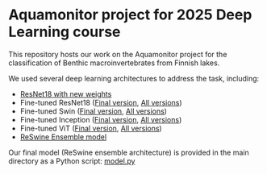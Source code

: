# Aquamonitor project for 2025 Deep Learning course

This repository hosts our work on the Aquamonitor project for the classification of Benthic macroinvertebrates from Finnish lakes.

We used several deep learning architectures to address the task, including:

- [ResNet18 with new weights](https://github.com/RiboRings/AI_take_over/blob/main/models/aquabasic.py)
- Fine-tuned ResNet18 ([Final version](https://github.com/RiboRings/AI_take_over/blob/main/models/aquaresnet.ipynb), [All versions](https://www.kaggle.com/code/giuliobenedetti/aquaresnet))
- Fine-tuned Swin ([Final version](https://github.com/RiboRings/AI_take_over/blob/main/models/aquaswin.ipynb), [All versions](https://www.kaggle.com/code/giuliobenedetti/aquaswin))
- Fine-tuned Inception ([Final version](https://github.com/RiboRings/AI_take_over/blob/main/models/aquainception.ipynb), [All versions](https://www.kaggle.com/code/giuliobenedetti/aquainception))
- Fine-tuned ViT ([Final version](https://github.com/RiboRings/AI_take_over/blob/main/models/aquavit.ipynb), [All versions](https://www.kaggle.com/code/giuliobenedetti/aquamonitor))
- [ReSwine Ensemble model](https://github.com/RiboRings/AI_take_over/blob/main/models/aquaensemble.ipynb)

Our final model (ReSwine ensemble architecture) is provided in the main directory as a Python script: [model.py](https://github.com/RiboRings/AI_take_over/blob/main/model.py)
